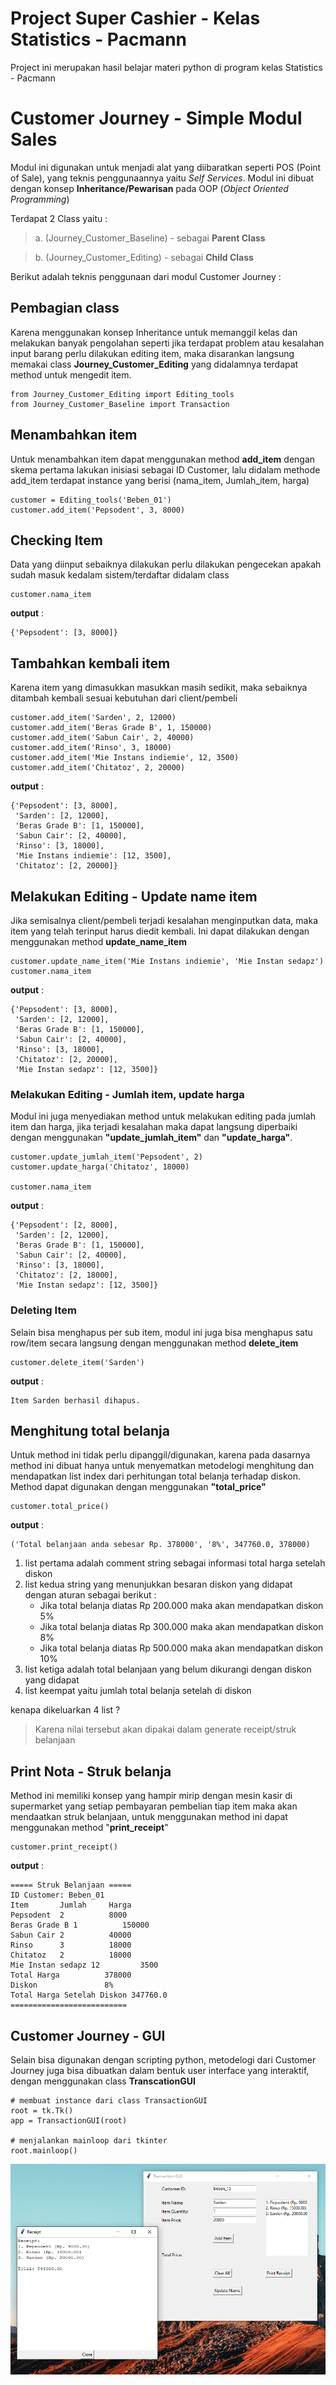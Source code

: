 # Project Super Cashier - Kelas Statistics - Pacmann
Project ini merupakan hasil belajar materi python di program kelas Statistics - Pacmann

# Customer Journey - Simple Modul Sales

Modul ini digunakan untuk menjadi alat yang diibaratkan seperti POS (Point of Sale), yang teknis penggunaannya yaitu *Self Services*. Modul ini dibuat dengan konsep **Inheritance/Pewarisan** pada OOP (*Object Oriented Programming*) 

Terdapat 2 Class yaitu : 

> a. (Journey_Customer_Baseline) - sebagai **Parent Class**

> b. (Journey_Customer_Editing) - sebagai **Child Class** 

Berikut adalah teknis penggunaan dari modul Customer Journey :

## Pembagian class 
Karena menggunakan konsep Inheritance untuk memanggil kelas dan melakukan banyak pengolahan seperti jika terdapat problem atau kesalahan input barang perlu dilakukan editing item, maka disarankan langsung memakai class **Journey_Customer_Editing** yang didalamnya terdapat method untuk mengedit item.

```
from Journey_Customer_Editing import Editing_tools
from Journey_Customer_Baseline import Transaction
```

## Menambahkan item
Untuk menambahkan item dapat menggunakan method **add_item**
dengan skema pertama lakukan inisiasi sebagai ID Customer, lalu didalam methode add_item terdapat instance yang berisi (nama_item, Jumlah_item, harga)

```
customer = Editing_tools('Beben_01')
customer.add_item('Pepsodent', 3, 8000)
```

## Checking Item
Data yang diinput sebaiknya dilakukan perlu dilakukan pengecekan apakah sudah masuk kedalam sistem/terdaftar didalam class

```
customer.nama_item
```

**output** :
```
{'Pepsodent': [3, 8000]}
```


## Tambahkan kembali item
Karena item yang dimasukkan masukkan masih sedikit, maka sebaiknya ditambah kembali sesuai kebutuhan dari client/pembeli

```
customer.add_item('Sarden', 2, 12000)
customer.add_item('Beras Grade B', 1, 150000)
customer.add_item('Sabun Cair', 2, 40000)
customer.add_item('Rinso', 3, 18000)
customer.add_item('Mie Instans indiemie', 12, 3500)
customer.add_item('Chitatoz', 2, 20000)
```
**output** :
```
{'Pepsodent': [3, 8000],
 'Sarden': [2, 12000],
 'Beras Grade B': [1, 150000],
 'Sabun Cair': [2, 40000],
 'Rinso': [3, 18000],
 'Mie Instans indiemie': [12, 3500],
 'Chitatoz': [2, 20000]}
 ```

## Melakukan Editing - Update name item
Jika semisalnya client/pembeli terjadi kesalahan menginputkan data, maka item yang telah terinput harus diedit kembali. Ini dapat dilakukan dengan menggunakan method **update_name_item**

```
customer.update_name_item('Mie Instans indiemie', 'Mie Instan sedapz')
customer.nama_item
```
**output** :
```
{'Pepsodent': [3, 8000],
 'Sarden': [2, 12000],
 'Beras Grade B': [1, 150000],
 'Sabun Cair': [2, 40000],
 'Rinso': [3, 18000],
 'Chitatoz': [2, 20000],
 'Mie Instan sedapz': [12, 3500]}
 ```

### Melakukan Editing - Jumlah item, update harga
Modul ini juga menyediakan method untuk melakukan editing pada jumlah item dan harga, jika terjadi kesalahan maka dapat langsung diperbaiki dengan menggunakan **"update_jumlah_item"** dan **"update_harga"**.

```
customer.update_jumlah_item('Pepsodent', 2)
customer.update_harga('Chitatoz', 18000)

customer.nama_item
```

**output** :
```
{'Pepsodent': [2, 8000],
 'Sarden': [2, 12000],
 'Beras Grade B': [1, 150000],
 'Sabun Cair': [2, 40000],
 'Rinso': [3, 18000],
 'Chitatoz': [2, 18000],
 'Mie Instan sedapz': [12, 3500]}
 ```
### Deleting Item
Selain bisa menghapus per sub item, modul ini juga bisa menghapus satu row/item secara langsung dengan menggunakan method **delete_item**

```
customer.delete_item('Sarden')
```

**output** :
```
Item Sarden berhasil dihapus.
```
## Menghitung total belanja
Untuk method ini tidak perlu dipanggil/digunakan, karena pada dasarnya method ini dibuat hanya untuk menyematkan metodelogi menghitung dan mendapatkan list index dari perhitungan total belanja terhadap diskon. Method dapat digunakan dengan menggunakan **"total_price"**

```
customer.total_price()
```
**output** :
``` 
('Total belanjaan anda sebesar Rp. 378000', '8%', 347760.0, 378000)
```

1. list pertama adalah comment string sebagai informasi total harga setelah diskon 
2. list kedua string yang menunjukkan besaran diskon yang didapat dengan aturan sebagai berikut :
    + Jika total belanja diatas Rp 200.000 maka akan mendapatkan diskon 5%
    + Jika total belanja diatas Rp 300.000 maka akan mendapatkan diskon 8%
    + Jika total belanja diatas Rp 500.000 maka akan mendapatkan diskon 10%
3. list ketiga adalah total belanjaan yang belum dikurangi dengan diskon yang didapat
4. list keempat yaitu jumlah total belanja setelah di diskon

kenapa dikeluarkan 4 list ? 
> Karena nilai tersebut akan dipakai dalam generate receipt/struk belanjaan

## Print Nota - Struk belanja
Method ini memiliki konsep yang hampir mirip dengan mesin kasir di supermarket yang setiap pembayaran pembelian tiap item maka akan mendaatkan struk belanjaan, untuk menggunakan method ini dapat menggunakan method "**print_receipt**"

```
customer.print_receipt()
```

**output** :
```
===== Struk Belanjaan =====
ID Customer: Beben_01
Item       Jumlah     Harga     
Pepsodent  2          8000      
Beras Grade B 1          150000    
Sabun Cair 2          40000     
Rinso      3          18000     
Chitatoz   2          18000     
Mie Instan sedapz 12         3500      
Total Harga          378000    
Diskon               8%
Total Harga Setelah Diskon 347760.0  
==========================
```

## Customer Journey - GUI
Selain bisa digunakan dengan scripting python, metodelogi dari Customer Journey juga bisa dibuatkan dalam bentuk user interface yang interaktif, dengan menggunakan class **TranscationGUI** 

```
# membuat instance dari class TransactionGUI
root = tk.Tk()
app = TransactionGUI(root)

# menjalankan mainloop dari tkinter
root.mainloop()
```
![TransactionGUI.png](https://github.com/bebenGP/Project_Super_Cashier_Pacmann/blob/master/Picture/TransactionGUI.png)





